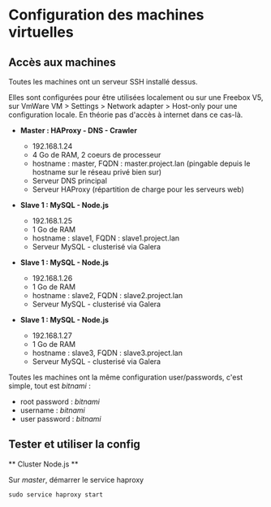 Configuration des machines virtuelles 
=====================================

Accès aux machines
------------------

Toutes les machines ont un serveur SSH installé dessus. 

Elles sont configurées pour être utilisées localement ou sur une Freebox V5, sur VmWare VM > Settings > Network adapter > Host-only pour une configuration locale. En théorie pas d'accès à internet dans ce cas-là.

- **Master : HAProxy - DNS - Crawler**
    - 192.168.1.24
    - 4 Go de RAM, 2 coeurs de processeur
    - hostname : master, FQDN : master.project.lan (pingable depuis le hostname sur le réseau privé bien sur)
    - Serveur DNS principal
    - Serveur HAProxy (répartition de charge pour les serveurs web)
    
- **Slave 1 : MySQL - Node.js**
    - 192.168.1.25
    - 1 Go de RAM
    - hostname : slave1, FQDN : slave1.project.lan
    - Serveur MySQL - clusterisé via Galera

- **Slave 1 : MySQL - Node.js**
    - 192.168.1.26
    - 1 Go de RAM
    - hostname : slave2, FQDN : slave2.project.lan
    - Serveur MySQL - clusterisé via Galera

    
- **Slave 1 : MySQL - Node.js**
    - 192.168.1.27
    - 1 Go de RAM
    - hostname : slave3, FQDN : slave3.project.lan
    - Serveur MySQL - clusterisé via Galera



Toutes les machines ont la même configuration user/passwords, c'est simple, tout est *bitnami* : 

- root password : *bitnami*
- username : *bitnami*
- user password : *bitnami*

Tester et utiliser la config
------------------

** Cluster Node.js **

Sur *master*, démarrer le service haproxy 

<code>sudo service haproxy start</code>

